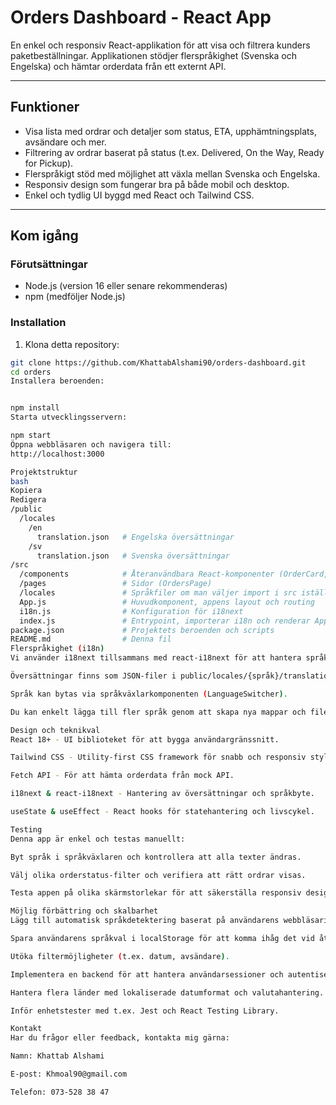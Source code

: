# Orders Dashboard - React App

En enkel och responsiv React-applikation för att visa och filtrera kunders paketbeställningar. Applikationen stödjer flerspråkighet (Svenska och Engelska) och hämtar orderdata från ett externt API.

---

## Funktioner

- Visa lista med ordrar och detaljer som status, ETA, upphämtningsplats, avsändare och mer.
- Filtrering av ordrar baserat på status (t.ex. Delivered, On the Way, Ready for Pickup).
- Flerspråkigt stöd med möjlighet att växla mellan Svenska och Engelska.
- Responsiv design som fungerar bra på både mobil och desktop.
- Enkel och tydlig UI byggd med React och Tailwind CSS.

---

## Kom igång

### Förutsättningar

- Node.js (version 16 eller senare rekommenderas)
- npm (medföljer Node.js)

### Installation

1. Klona detta repository:

```bash
git clone https://github.com/KhattabAlshami90/orders-dashboard.git
cd orders
Installera beroenden:


npm install
Starta utvecklingsservern:

npm start
Öppna webbläsaren och navigera till:
http://localhost:3000

Projektstruktur
bash
Kopiera
Redigera
/public
  /locales
    /en
      translation.json   # Engelska översättningar
    /sv
      translation.json   # Svenska översättningar
/src
  /components            # Återanvändbara React-komponenter (OrderCard, LanguageSwitcher)
  /pages                 # Sidor (OrdersPage)
  /locales               # Språkfiler om man väljer import i src istället för public
  App.js                 # Huvudkomponent, appens layout och routing
  i18n.js                # Konfiguration för i18next
  index.js               # Entrypoint, importerar i18n och renderar App
package.json             # Projektets beroenden och scripts
README.md                # Denna fil
Flerspråkighet (i18n)
Vi använder i18next tillsammans med react-i18next för att hantera språk.

Översättningar finns som JSON-filer i public/locales/{språk}/translation.json.

Språk kan bytas via språkväxlarkomponenten (LanguageSwitcher).

Du kan enkelt lägga till fler språk genom att skapa nya mappar och filer i locales.

Design och teknikval
React 18+ - UI biblioteket för att bygga användargränssnitt.

Tailwind CSS - Utility-first CSS framework för snabb och responsiv styling.

Fetch API - För att hämta orderdata från mock API.

i18next & react-i18next - Hantering av översättningar och språkbyte.

useState & useEffect - React hooks för statehantering och livscykel.

Testing
Denna app är enkel och testas manuellt:

Byt språk i språkväxlaren och kontrollera att alla texter ändras.

Välj olika orderstatus-filter och verifiera att rätt ordrar visas.

Testa appen på olika skärmstorlekar för att säkerställa responsiv design.

Möjlig förbättring och skalbarhet
Lägg till automatisk språkdetektering baserat på användarens webbläsarinställningar.

Spara användarens språkval i localStorage för att komma ihåg det vid återbesök.

Utöka filtermöjligheter (t.ex. datum, avsändare).

Implementera en backend för att hantera användarsessioner och autentisering.

Hantera flera länder med lokaliserade datumformat och valutahantering.

Inför enhetstester med t.ex. Jest och React Testing Library.

Kontakt
Har du frågor eller feedback, kontakta mig gärna:

Namn: Khattab Alshami

E-post: Khmoal90@gmail.com

Telefon: 073-528 38 47

